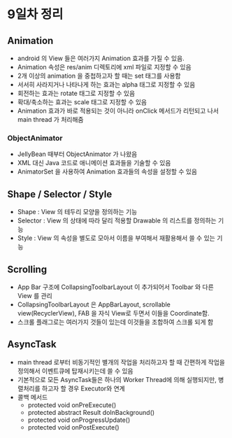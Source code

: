# 9일차 정리


## Animation
* android 의 View 들은 여러가지 Animation 효과를 가질 수 있음.
* Animation 속성은 res/anim 디렉토리에 xml 파일로 지정할 수 있음
* 2개 이상의 animation 을 중첩하고자 할 때는 set 태그를 사용함
* 서서히 사라지거나 나타나게 하는 효과는 alpha 태그로 지정할 수 있음
* 회전하는 효과는 rotate 태그로 지정할 수 있음
* 확대/축소하는 효과는 scale 태그로 지정할 수 있음
* Animation 효과가 바로 적용되는 것이 아니라 onClick 메서드가 리턴되고 나서 main thread 가 처리해줌


### ObjectAnimator
* JellyBean 때부터 ObjectAnimator 가 나왔음
* XML 대신 Java 코드로 애니메이션 효과들을 기술할 수 있음
* AnimatorSet 을 사용하여 Animation 효과들의 속성을 설정할 수 있음



## Shape / Selector / Style
* Shape : View 의 테두리 모양을 정의하는 기능
* Selector : View 의 상태에 따라 달리 적용할 Drawable 의 리스트를 정의하는 기능
* Style : View 의 속성을 별도로 모아서 이름을 부여해서 재활용해서 쓸 수 있는 기능


## Scrolling
* App Bar 구조에 CollapsingToolbarLayout 이 추가되어서 Toolbar 와 다른 View 를 관리
* CollapsingToolbarLayout 은 AppBarLayout, scrollable view(RecyclerView), FAB 을 자식 View로 두면서 이들을 Coordinate함.
* 스크롤 플래그로는 여러가지 것들이 있는데 이것들을 조합하여 스크롤 되게 함


## AsyncTask
* main thread 로부터 비동기적인 별개의 작업을 처리하고자 할 때 간편하게 작업을 정의해서 이벤트큐에 탑재시키는데 쓸 수 있음
* 기본적으로 모든 AsyncTask들은 하나의 Worker Thread에 의해 실행되지만, 병렬처리를 하고자 할 경우 Executor와 연계
* 콜백 메서드
  - protected void onPreExecute()
  - protected abstract Result doInBackground()
  - protected void onProgressUpdate()
  - protected void onPostExecute()















